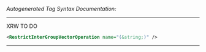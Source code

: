 _Autogenerated Tag Syntax Documentation:_

---
XRW TO DO

```xml
<RestrictInterGroupVectorOperation name="(&string;)" />
```



---
